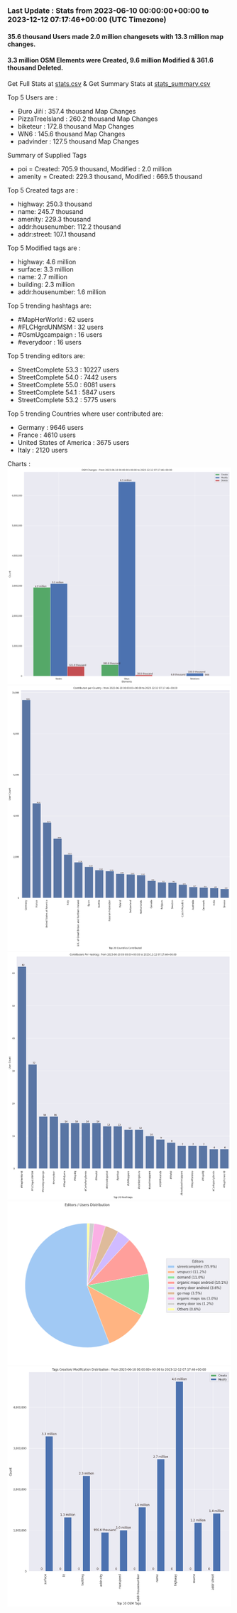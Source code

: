### Last Update : Stats from 2023-06-10 00:00:00+00:00 to 2023-12-12 07:17:46+00:00 (UTC Timezone)

#### 35.6 thousand Users made 2.0 million changesets with 13.3 million map changes.
#### 3.3 million OSM Elements were Created, 9.6 million Modified & 361.6 thousand Deleted.
Get Full Stats at [stats.csv](/stats/fieldmappers/Daily/stats.csv)
 & Get Summary Stats at [stats_summary.csv](/stats/fieldmappers/Daily/stats_summary.csv)

Top 5 Users are : 
- Đuro Jiří : 357.4 thousand Map Changes
- PizzaTreeIsland : 260.2 thousand Map Changes
- biketeur : 172.8 thousand Map Changes
- WN6 : 145.6 thousand Map Changes
- padvinder : 127.5 thousand Map Changes

Summary of Supplied Tags
- poi = Created: 705.9 thousand, Modified : 2.0 million
- amenity = Created: 229.3 thousand, Modified : 669.5 thousand


Top 5 Created tags are :
- highway: 250.3 thousand
- name: 245.7 thousand
- amenity: 229.3 thousand
- addr:housenumber: 112.2 thousand
- addr:street: 107.1 thousand


Top 5 Modified tags are :
- highway: 4.6 million
- surface: 3.3 million
- name: 2.7 million
- building: 2.3 million
- addr:housenumber: 1.6 million


Top 5 trending hashtags are:
- #MapHerWorld : 62 users
- #FLCHgrdUNMSM : 32 users
- #OsmUgcampaign : 16 users
- #everydoor : 16 users


Top 5 trending editors are:
- StreetComplete 53.3 : 10227 users
- StreetComplete 54.0 : 7442 users
- StreetComplete 55.0 : 6081 users
- StreetComplete 54.1 : 5847 users
- StreetComplete 53.2 : 5775 users


Top 5 trending Countries where user contributed are:
- Germany : 9646 users
- France : 4610 users
- United States of America : 3675 users
- Italy : 2120 users


 Charts : 
![Alt text](./stats_osm_changes.png) 
![Alt text](./stats_users_per_country.png) 
![Alt text](./stats_users_per_hashtag.png) 
![Alt text](./stats_editors_pie_chart.png) 
![Alt text](./stats_tags.png) 

